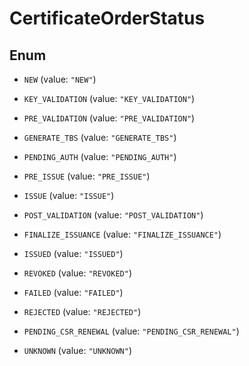 

# CertificateOrderStatus

## Enum


* `NEW` (value: `"NEW"`)

* `KEY_VALIDATION` (value: `"KEY_VALIDATION"`)

* `PRE_VALIDATION` (value: `"PRE_VALIDATION"`)

* `GENERATE_TBS` (value: `"GENERATE_TBS"`)

* `PENDING_AUTH` (value: `"PENDING_AUTH"`)

* `PRE_ISSUE` (value: `"PRE_ISSUE"`)

* `ISSUE` (value: `"ISSUE"`)

* `POST_VALIDATION` (value: `"POST_VALIDATION"`)

* `FINALIZE_ISSUANCE` (value: `"FINALIZE_ISSUANCE"`)

* `ISSUED` (value: `"ISSUED"`)

* `REVOKED` (value: `"REVOKED"`)

* `FAILED` (value: `"FAILED"`)

* `REJECTED` (value: `"REJECTED"`)

* `PENDING_CSR_RENEWAL` (value: `"PENDING_CSR_RENEWAL"`)

* `UNKNOWN` (value: `"UNKNOWN"`)




